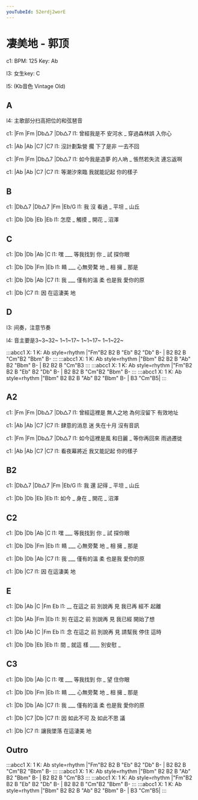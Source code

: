 ```yaml
---
youTubeId: 52erdj2worE
---
```


# 凄美地 - 郭顶

c1: BPM: 125 Key: Ab

l3: 女生key: C

l5: (Kb音色 Vintage Old)

## A

l4: 主歌部分扫高把位的和弦琶音

c1: |Fm         |Fm      |Db△7       |Db△7
l1:   曾經我是不 安河水 _  穿過森林誤 入你心

c1: |Ab           |Ab      |C7      |C7
l1:  沒計劃紮營 擱 下了是非 一去不回

c1: |Fm           |Fm      |Db△7       |Db△7
l1:   如今我是造夢 的人吶 _  悵然若失流 連忘返啊

c1: |Ab        |Ab        |C7      |C7
l1:  等潮汐來臨 我就能記起 你的樣子

## B

c1: |Db△7  |Db△7  |Fm    |Eb/G
l1:  我 沒  看過 _ 平坦 _ 山丘

c1: |Db    |Db    |Eb    |Eb
l1:  怎麼 _ 觸摸 _ 開花 _ 沼澤

## C

c1: |Db      |Db      |Ab     |C
l1:  嘿 ___   等我找到 你 _ 試 探你眼

c1: |Db      |Db       |Fm     |Eb
l1:  睛 ___   心無旁騖  地 _ 相  擁 _ 那是

c1: |Db    |Db      |Ab       |C7
l1:  我 ___ 僅有的溫 柔 也是我 愛你的原

c1: |Db          |C7
l1:  因  在這淒美 地

## D

l3: 间奏，注意节奏

l4: 音主要是3~3~32~ 1~1~17~ 1~1~17~ 1~1~22~

:::abcc1
X: 1
K: Ab style=rhythm
|"Fm"B2 B2 B "Eb" B2 "Db" B- | B2 B2 B "Cm"B2 "Bbm" B-
:::
:::abcc1
X: 1
K: Ab style=rhythm
|"Bbm" B2 B2 B "Ab" B2 "Bbm" B- | B2 B2 B "Cm"B3
:::
:::abcc1
X: 1
K: Ab style=rhythm
|"Fm"B2 B2 B "Eb" B2 "Db" B- | B2 B2 B "Cm"B2 "Bbm" B-
:::
:::abcc1
X: 1
K: Ab style=rhythm
|"Bbm" B2 B2 B "Ab" B2 "Bbm" B- | B3 "Cm"B5|
:::

## A2

c1: |Fm         |Fm      |Db△7       |Db△7
l1:   曾經這裡是 無人之地  為何沒留下 有效地址

c1: |Ab           |Ab      |C7      |C7
l1:  肆意的消息 迷 失在十月 沒有音訊

c1: |Fm           |Fm      |Db△7       |Db△7
l1:   如今這裡是風 和日麗 _  等你再回來 雨過遷徙

c1: |Ab        |Ab        |C7      |C7
l1:  看夜幕將近 我又能記起 你的樣子

## B2

c1: |Db△7  |Db△7  |Fm    |Eb/G
l1:  我 還  記得 _ 平坦 _ 山丘

c1: |Db    |Db    |Eb    |Eb
l1:  如今 _ 身在 _ 開花 _ 沼澤

## C2

c1: |Db      |Db      |Ab     |C
l1:  嘿 ___   等我找到 你 _ 試 探你眼

c1: |Db      |Db       |Fm     |Eb
l1:  睛 ___   心無旁騖  地 _ 相  擁 _ 那是

c1: |Db    |Db      |Ab       |C7
l1:  我 ___ 僅有的溫 柔 也是我 愛你的原

c1: |Db          |C7
l1:  因  在這淒美 地

## E

c1: |Db       |Ab       |C        |Fm   Eb
l1:  __ 在這之 前 別說再 見 我已再 經不 起離

c1: |Db       |Ab       |Fm       |Eb
l1:  別 在這之 前 別說再 見 我已經 開始了想

c1: |Db       |Ab       |C        |Fm   Eb
l1:  念 在這之 前 別說再 見 請幫我 停住 這時

c1: |Db       |Db     |Eb       |Eb
l1:  間 _ 就這 樣 ____  別安慰 _

## C3

c1: |Db      |Db      |Ab     |C
l1:  嘿 ___   等我找到 你 _ 望 住你眼

c1: |Db      |Db       |Fm     |Eb
l1:  睛 ___   心無旁騖  地 _ 相  擁 _ 那是

c1: |Db    |Db      |Ab       |C7
l1:  我 ___ 僅有的溫 柔 也是我 愛你的原

c1: |Db          |C7    |Db       |C7
l1:  因  如此不可 及      如此不思 議

c1: |Db        |C7
l1:    讓我墜落 在這淒美 地

## Outro

:::abcc1
X: 1
K: Ab style=rhythm
|"Fm"B2 B2 B "Eb" B2 "Db" B- | B2 B2 B "Cm"B2 "Bbm" B-
:::
:::abcc1
X: 1
K: Ab style=rhythm
|"Bbm" B2 B2 B "Ab" B2 "Bbm" B- | B2 B2 B "Cm"B3
:::
:::abcc1
X: 1
K: Ab style=rhythm
|"Fm"B2 B2 B "Eb" B2 "Db" B- | B2 B2 B "Cm"B2 "Bbm" B-
:::
:::abcc1
X: 1
K: Ab style=rhythm
|"Bbm" B2 B2 B "Ab" B2 "Bbm" B- | B3 "Cm"B5|
:::
